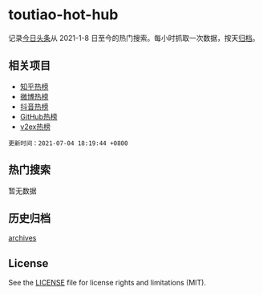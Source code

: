 # toutiao-hot-hub

记录[今日头条](https://www.toutiao.com/)从 2021-1-8 日至今的热门搜索。每小时抓取一次数据，按天[归档](archives)。

## 相关项目

- [知乎热榜](https://github.com/snaildev/zhihu-hot-hub)
- [微博热榜](https://github.com/snaildev/weibo-hot-hub)
- [抖音热榜](https://github.com/snaildev/douyin-hot-hub)
- [GitHub热榜](https://github.com/snaildev/github-hot-hub)
- [v2ex热榜](https://github.com/snaildev/v2ex-hot-hub)


`更新时间：2021-07-04 18:19:44 +0800`

## 热门搜索

暂无数据

## 历史归档

[archives](archives)

## License

See the [LICENSE](LICENSE) file for license rights and limitations (MIT).

